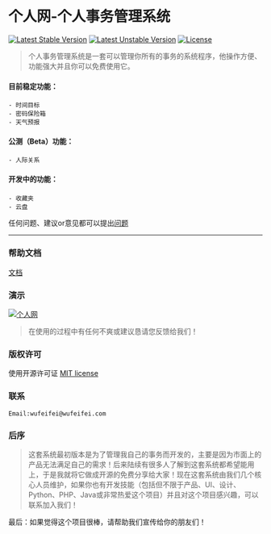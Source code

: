 个人网-个人事务管理系统
===
[![Latest Stable Version](https://poser.pugx.org/wufeifei/grw/v/stable.svg)](https://packagist.org/packages/wufeifei/grw)
[![Latest Unstable Version](https://poser.pugx.org/wufeifei/grw/v/unstable.svg)](https://packagist.org/packages/wufeifei/grw)
[![License](https://poser.pugx.org/wufeifei/grw/license.svg)](https://packagist.org/packages/wufeifei/grw)

> 个人事务管理系统是一套可以管理你所有的事务的系统程序，他操作方便、功能强大并且你可以免费使用它。

#### 目前稳定功能：
```
- 时间目标
- 密码保险箱
- 天气预报
```

#### 公测（Beta）功能：
```
- 人际关系
```

#### 开发中的功能：
```
- 收藏夹
- 云盘
```

任何问题、建议or意见都可以提出[问题](https://github.com/wufeifei/grw/issues)

---

### 帮助文档

[文档](https://github.com/wufeifei/grw/wiki)

### 演示

[![个人网](http://www.grw.name/assets/img/splash_app.png)](http://www.grw.name)

> 在使用的过程中有任何不爽或建议恳请您反馈给我们！

### 版权许可

使用开源许可证 [MIT license](http://opensource.org/licenses/MIT)

### 联系
```
Email:wufeifei@wufeifei.com
```

### 后序
> 这套系统最初版本是为了管理我自己的事务而开发的，主要是因为市面上的产品无法满足自己的需求！后来陆续有很多人了解到这套系统都希望能用上，于是我就将它做成开源的免费分享给大家！现在这套系统由我们几个核心人员维护，如果你也有开发技能（包括但不限于产品、UI、设计、Python、PHP、Java或非常热爱这个项目）并且对这个项目感兴趣，可以联系加入我们！

最后：如果觉得这个项目很棒，请帮助我们宣传给你的朋友们！
